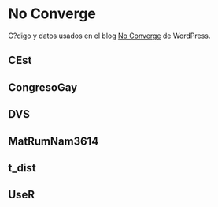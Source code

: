 No Converge
===========

C?digo y datos usados en el blog [No Converge](http://reyzaguirre.wordpress.com/) de WordPress.

CEst
----

CongresoGay
-----------

DVS
---

MatRumNam3614
-------------

t_dist
------

UseR
----

